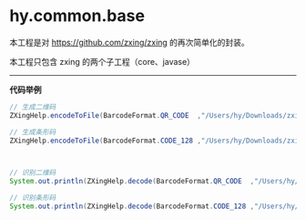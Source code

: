 # hy.common.base



本工程是对 https://github.com/zxing/zxing 的再次简单化的封装。

本工程只包含 zxing 的两个子工程（core、javase）



------
__代码举例__
```java
// 生成二维码
ZXingHelp.encodeToFile(BarcodeFormat.QR_CODE  ,"/Users/hy/Downloads/zxing2D.png" ,"http://www.baidu.com" ,300 ,300);

// 生成条形码
ZXingHelp.encodeToFile(BarcodeFormat.CODE_128 ,"/Users/hy/Downloads/zxing1D.png" ,"Abc1234567890"        ,200 ,50);



// 识别二维码
System.out.println(ZXingHelp.decode(BarcodeFormat.QR_CODE  ,"/Users/hy/Downloads/zxing2D.png"));

// 识别条形码
System.out.println(ZXingHelp.decode(BarcodeFormat.CODE_128 ,"/Users/hy/Downloads/zxing1D.png"));
```